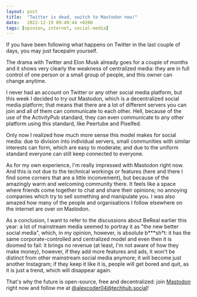 ```yaml
---
layout: post
title:  "Twitter is dead, switch to Mastodon now!"
date:   2022-12-19 09:49:44 +0200
tags: [opinion, internet, social-media]
---
```


If you have been following what happens on Twitter in the last couple of days,
you may just facepalm yourself.

The drama with Twitter and Elon Musk already goes for a couple of months and
it shows very clearly the weakness of centralized media: they are in full control
of one person or a small group of people, and this owner can change anytime.

I never had an account on Twitter or any other social media platform,
but this week I decided to try out Mastodon, which is a decentralized social media
platform; that means that there are a lot of different servers you can join and all
of them can communicate to each other. Hell, because of the use of the ActivityPub standard,
they can even communicate to any other platform using this standard, like Peertube and Pixelfed.

Only now I realized how much more sense this model makes for social media: due to division into
individual servers, small communities with similar interests can form, which are easy to moderate;
and due to the uniform standard everyone can still keep connected to everyone.

As for my own experience, I'm really impressed with Mastodon right now. And this is not due to
the technical workings or features (here and there I find some corners that are a little inconvenient),
but because of the amazingly warm and welcoming community there. It feels like a space where
friends come together to chat and share their opinions; no annoying companies which try to sell
something and manipulate you. I was also amazed how many of the people and organisations I follow
elsewhere on the internet are over on Mastodon.

As a conclusion, I want to refer to the discussions about BeReal earlier this year: a lot of mainstream
media seemed to portray it as "the new better social media", which, in my opinion, however, is absolute
b\*\*\*sh\*t: it has the same corporate-controlled and centralized model and even then it is doomed to fail:
it brings no revenue (at least, I'm not aware of how they make money), however, if they add
more features and ads, it won't be distinct from other mainstream social media anymore;
it will become just another Instagram; if they keep it like it is, people will get bored and quit,
as it is just a trend, which will disappear again.

That's why the future is open-source, free and decentralized: join [Mastodon](https://joinmastodon.org/)
right now and follow me at [@alexcoder04@techhub.social](https://techhub.social/@alexcoder04)!
